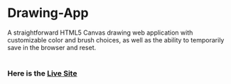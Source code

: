 # Drawing-App

A straightforward HTML5 Canvas drawing web application with customizable color and brush choices, as well as the ability to temporarily save in the browser and reset.
</br> </br>
<h3> Here is the <a href = "https://startling-brigadeiros-6c012b.netlify.app/"> Live Site </a> </h3>
